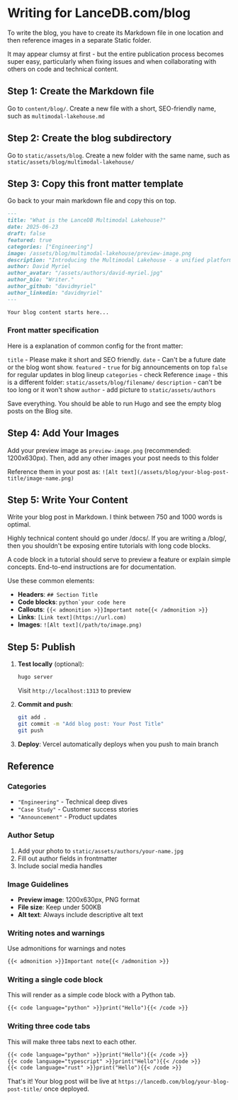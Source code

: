 # Writing for LanceDB.com/blog

To write the blog, you have to create its Markdown file in one location and then reference images in a separate Static folder.


It may appear clumsy at first - but the entire publication process becomes super easy, particularly when fixing issues and when collaborating with others on code and technical content.


## Step 1: Create the Markdown file

Go to `content/blog/`. Create a new file with a short, SEO-friendly name, such as `multimodal-lakehouse.md`

## Step 2: Create the blog subdirectory

Go to `static/assets/blog`. Create a new folder with the same name, such as `static/assets/blog/multimodal-lakehouse/`

## Step 3: Copy this front matter template

Go back to your main markdown file and copy this on top.

```markdown
---
title: "What is the LanceDB Multimodal Lakehouse?"
date: 2025-06-23
draft: false 
featured: true 
categories: ["Engineering"]
image: /assets/blog/multimodal-lakehouse/preview-image.png
description: "Introducing the Multimodal Lakehouse - a unified platform for managing AI data from raw files to production-ready features, now part of LanceDB Enterprise."
author: David Myriel
author_avatar: "/assets/authors/david-myriel.jpg"
author_bio: "Writer."
author_github: "davidmyriel"
author_linkedin: "davidmyriel"
---

Your blog content starts here...
```

### Front matter specification

Here is a explanation of common config for the front matter:

`title` - Please make it short and SEO friendly. 
`date` - Can't be a future date or the blog wont show.
`featured` - `true` for big announcements on top `false` for regular updates in blog lineup
`categories` - check Reference
`image` - this is a different folder: `static/assets/blog/filename/`
`description` - can't be too long or it won't show
`author` - add picture to `static/assets/authors`

Save everything. You should be able to run Hugo and see the empty blog posts on the Blog site.

## Step 4: Add Your Images

Add your preview image as `preview-image.png` (recommended: 1200x630px). Then, add any other images your post needs to this folder

Reference them in your post as: `![Alt text](/assets/blog/your-blog-post-title/image-name.png)`

## Step 5: Write Your Content

Write your blog post in Markdown. I think between 750 and 1000 words is optimal. 

Highly technical content should go under /docs/. If you are writing a /blog/, then you shouldn't be exposing entire tutorials with long code blocks.

A code block in a tutorial should serve to preview a feature or explain simple concepts. End-to-end instructions are for documentation.

Use these common elements:
   - **Headers**: `## Section Title`
   - **Code blocks**: ```python`your code here```
   - **Callouts**: `{{< admonition >}}Important note{{< /admonition >}}`
   - **Links**: `[Link text](https://url.com)`
   - **Images**: `![Alt text](/path/to/image.png)`

## Step 5: Publish

1. **Test locally** (optional):
   ```bash
   hugo server
   ```
   Visit `http://localhost:1313` to preview

2. **Commit and push**:
   ```bash
   git add .
   git commit -m "Add blog post: Your Post Title"
   git push
   ```

3. **Deploy**: Vercel automatically deploys when you push to main branch

## Reference

### Categories
- `"Engineering"` - Technical deep dives
- `"Case Study"` - Customer success stories  
- `"Announcement"` - Product updates

### Author Setup
1. Add your photo to `static/assets/authors/your-name.jpg`
2. Fill out author fields in frontmatter
3. Include social media handles

### Image Guidelines
- **Preview image**: 1200x630px, PNG format
- **File size**: Keep under 500KB
- **Alt text**: Always include descriptive alt text

### Writing notes and warnings

Use admonitions for warnings and notes

```markdown
{{< admonition >}}Important note{{< /admonition >}}
```

### Writing a single code block

This will render as a simple code block with a Python tab.

```markdown
{{< code language="python" >}}print("Hello"){{< /code >}}
```

### Writing three code tabs

This will make three tabs next to each other.

```markdown
{{< code language="python" >}}print("Hello"){{< /code >}}
{{< code language="typescript" >}}print("Hello"){{< /code >}}
{{< code language="rust" >}}print("Hello"){{< /code >}}
```


That's it! Your blog post will be live at `https://lancedb.com/blog/your-blog-post-title/` once deployed. 